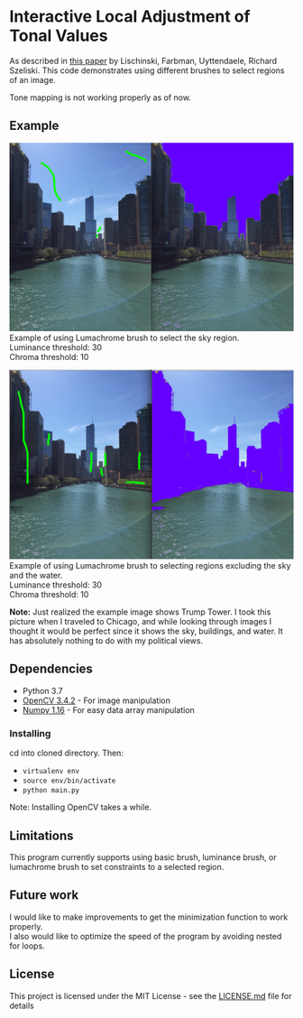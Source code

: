 # Interactive Local Adjustment of Tonal Values

As described in [this paper](https://www.cs.huji.ac.il/~danix/itm/itm.pdf) by Lischinski, Farbman, Uyttendaele, Richard Szeliski. This code demonstrates using different brushes to select regions of an image.  

Tone mapping is not working properly as of now.

## Example

![Alt Text](example1.PNG)  
Example of using Lumachrome brush to select the sky region.  
Luminance threshold: 30  
Chroma threshold: 10

![Alt Text](example2.PNG)  
Example of using Lumachrome brush to selecting regions excluding the sky and the water.  
Luminance threshold: 30  
Chroma threshold: 10  

  **Note:** Just realized the example image shows Trump Tower. I took this picture when I traveled to Chicago, and while looking through images I thought it would be perfect since it shows the sky, buildings, and water. It has absolutely nothing to do with my political views.  

## Dependencies

* Python 3.7
* [OpenCV 3.4.2](https://docs.opencv.org/3.4.2/d1/dfb/intro.html) - For image manipulation
* [Numpy 1.16](https://www.numpy.org/) - For easy data array manipulation

### Installing

cd into cloned directory. Then:

* `virtualenv env`
* `source env/bin/activate`
* `python main.py` 

Note: Installing OpenCV takes a while.

## Limitations
This program currently supports using basic brush, luminance brush, or lumachrome brush to set constraints to a selected region.  

## Future work
I would like to make improvements to get the minimization function to work properly.  
I also would like to optimize the speed of the program by avoiding nested for loops.

## License

This project is licensed under the MIT License - see the [LICENSE.md](LICENSE.md) file for details
